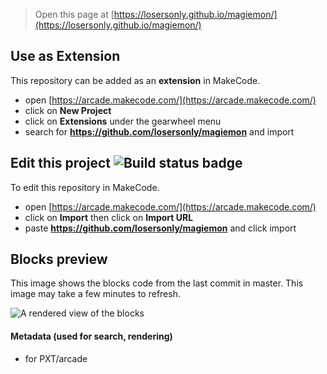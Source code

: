  


> Open this page at [https://losersonly.github.io/magiemon/](https://losersonly.github.io/magiemon/)

## Use as Extension

This repository can be added as an **extension** in MakeCode.

* open [https://arcade.makecode.com/](https://arcade.makecode.com/)
* click on **New Project**
* click on **Extensions** under the gearwheel menu
* search for **https://github.com/losersonly/magiemon** and import

## Edit this project ![Build status badge](https://github.com/losersonly/magiemon/workflows/MakeCode/badge.svg)

To edit this repository in MakeCode.

* open [https://arcade.makecode.com/](https://arcade.makecode.com/)
* click on **Import** then click on **Import URL**
* paste **https://github.com/losersonly/magiemon** and click import

## Blocks preview

This image shows the blocks code from the last commit in master.
This image may take a few minutes to refresh.

![A rendered view of the blocks](https://github.com/losersonly/magiemon/raw/master/.github/makecode/blocks.png)

#### Metadata (used for search, rendering)

* for PXT/arcade
<script src="https://makecode.com/gh-pages-embed.js"></script><script>makeCodeRender("{{ site.makecode.home_url }}", "{{ site.github.owner_name }}/{{ site.github.repository_name }}");</script>
